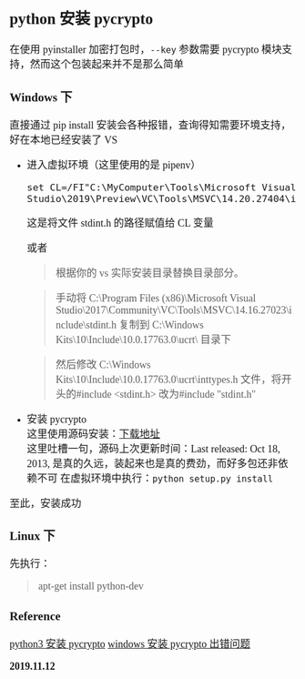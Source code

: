 <font size=4 face='楷体'>

## python 安装 pycrypto

在使用 pyinstaller 加密打包时，`--key` 参数需要 pycrypto 模块支持，然而这个包装起来并不是那么简单

### Windows 下

直接通过 pip install 安装会各种报错，查询得知需要环境支持，好在本地已经安装了 VS

- 进入虚拟环境（这里使用的是 pipenv）

  ```shell
  set CL=/FI"C:\MyComputer\Tools\Microsoft Visual Studio\2019\Preview\VC\Tools\MSVC\14.20.27404\include\stdint.h"
  ```

  这是将文件 stdint.h 的路径赋值给 CL 变量

  或者

  > 根据你的 vs 实际安装目录替换目录部分。

  > 手动将 C:\Program Files (x86)\Microsoft Visual Studio\2017\Community\VC\Tools\MSVC\14.16.27023\include\stdint.h 复制到 C:\Windows Kits\10\Include\10.0.17763.0\ucrt\ 目录下

  > 然后修改 C:\Windows Kits\10\Include\10.0.17763.0\ucrt\inttypes.h 文件，将开头的#include <stdint.h> 改为#include "stdint.h"

- 安装 pycrypto  
  这里使用源码安装：[下载地址](https://pypi.org/project/pycrypto/)  
  这里吐槽一句，源码上次更新时间：Last released: Oct 18, 2013, 是真的久远，装起来也是真的费劲，而好多包还非依赖不可
  在虚拟环境中执行：`python setup.py install`

至此，安装成功

### Linux 下

先执行：

> apt-get install python-dev

### Reference

[python3 安装 pycrypto](https://www.jianshu.com/p/830a3d8a95e2)
[windows 安装 pycrypto 出错问题](https://blog.csdn.net/A156348933/article/details/86137203)

**2019.11.12**
